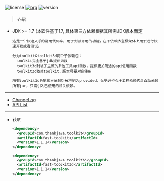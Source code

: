 ![license](https://img.shields.io/badge/license-Apache2.0-100000.svg)
[![org](https://img.shields.io/badge/org-@LazyKoala-blue.svg)](https://github.com/lazy-koala/)
![version](https://img.shields.io/maven-metadata/v/http/central.maven.org/maven2/com/thankjava/toolkit/fast-toolkit/maven-metadata.xml.svg)

> #### 介绍

- JDK >= 1.7 (本软件基于1.7, 具体第三方依赖根据其所需JDK版本而定)

    ```
    这是一个快速入手的常用代码库，用于封装常用的功能，在不依赖大型框架体上用于进行快速开发或者测试。
    
    分为toolkit&toolkit3d两个子依赖包：
      toolkit完全基于jdk提供函数
      toolkit3d封装了主流的其他工具api函数，提供更加简洁的api使用函数
      toolkit3d依赖toolkit，版本号要对应使用
      
    所有toolkit3d的第三方依赖均被声明为provided，你不必担心主工程依赖它后自动依赖所有jar，只需引入已使用的相关依赖。
    ```

---
- [ChangeLog](https://github.com/lazy-koala/java-toolkit/blob/master/doc/changelog.md)
- [API List](https://github.com/lazy-koala/java-toolkit/blob/master/doc/apilist.md)
---
- 获取

  ```xml
  <dependency>
    <groupId>com.thankjava.toolkit</groupId>
    <artifactId>fast-toolkit</artifactId>
    <version>1.1.1</version>
  </dependency>
  ```

  ```xml
  <dependency>
    <groupId>com.thankjava.toolkit3d</groupId>
    <artifactId>fast-toolkit3d</artifactId>
    <version>1.1.1</version>
  </dependency>
  ```


